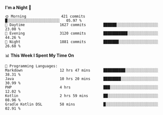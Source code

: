 <!--START_SECTION:waka-->
**I'm a Night 🦉** 

```text
🌞 Morning                421 commits         █░░░░░░░░░░░░░░░░░░░░░░░░   05.97 % 
🌆 Daytime                1627 commits        ██████░░░░░░░░░░░░░░░░░░░   23.08 % 
🌃 Evening                3120 commits        ███████████░░░░░░░░░░░░░░   44.26 % 
🌙 Night                  1881 commits        ███████░░░░░░░░░░░░░░░░░░   26.68 % 
```


📊 **This Week I Spent My Time On** 

```text
💬 Programming Languages: 
Markdown                 12 hrs 47 mins      ██████████░░░░░░░░░░░░░░░   38.31 % 
Java                     10 hrs 20 mins      ████████░░░░░░░░░░░░░░░░░   30.99 % 
PHP                      4 hrs               ███░░░░░░░░░░░░░░░░░░░░░░   12.02 % 
Kotlin                   2 hrs 59 mins       ██░░░░░░░░░░░░░░░░░░░░░░░   08.96 % 
Gradle Kotlin DSL        58 mins             █░░░░░░░░░░░░░░░░░░░░░░░░   02.91 % 
```


<!--END_SECTION:waka-->
